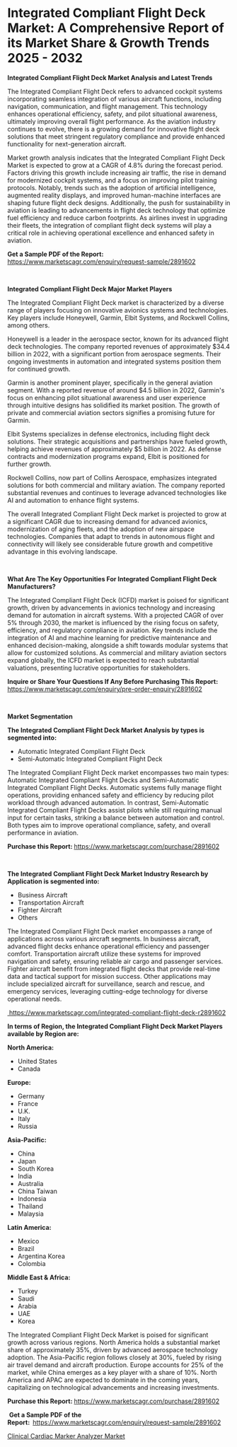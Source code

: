 <p><h1>Integrated Compliant Flight Deck Market: A Comprehensive Report of its Market Share & Growth Trends 2025 - 2032</h1></p><p><strong>Integrated Compliant Flight Deck Market Analysis and Latest Trends</strong></p>
<p><p>The Integrated Compliant Flight Deck refers to advanced cockpit systems incorporating seamless integration of various aircraft functions, including navigation, communication, and flight management. This technology enhances operational efficiency, safety, and pilot situational awareness, ultimately improving overall flight performance. As the aviation industry continues to evolve, there is a growing demand for innovative flight deck solutions that meet stringent regulatory compliance and provide enhanced functionality for next-generation aircraft.</p><p>Market growth analysis indicates that the Integrated Compliant Flight Deck Market is expected to grow at a CAGR of 4.8% during the forecast period. Factors driving this growth include increasing air traffic, the rise in demand for modernized cockpit systems, and a focus on improving pilot training protocols. Notably, trends such as the adoption of artificial intelligence, augmented reality displays, and improved human-machine interfaces are shaping future flight deck designs. Additionally, the push for sustainability in aviation is leading to advancements in flight deck technology that optimize fuel efficiency and reduce carbon footprints. As airlines invest in upgrading their fleets, the integration of compliant flight deck systems will play a critical role in achieving operational excellence and enhanced safety in aviation.</p></p>
<p><strong>Get a Sample PDF of the Report:&nbsp;</strong> <a href="https://www.marketscagr.com/enquiry/request-sample/2891602?utm_campaign=2114&utm_medium=2&utm_source=Github&utm_content=ia&utm_term=14032025&utm_id=integrated-compliant-flight-deck">https://www.marketscagr.com/enquiry/request-sample/2891602</a></p>
<p>&nbsp;</p>
<p><strong>Integrated Compliant Flight Deck Major Market Players</strong></p>
<p><p>The Integrated Compliant Flight Deck market is characterized by a diverse range of players focusing on innovative avionics systems and technologies. Key players include Honeywell, Garmin, Elbit Systems, and Rockwell Collins, among others. </p><p>Honeywell is a leader in the aerospace sector, known for its advanced flight deck technologies. The company reported revenues of approximately $34.4 billion in 2022, with a significant portion from aerospace segments. Their ongoing investments in automation and integrated systems position them for continued growth.</p><p>Garmin is another prominent player, specifically in the general aviation segment. With a reported revenue of around $4.5 billion in 2022, Garmin's focus on enhancing pilot situational awareness and user experience through intuitive designs has solidified its market position. The growth of private and commercial aviation sectors signifies a promising future for Garmin.</p><p>Elbit Systems specializes in defense electronics, including flight deck solutions. Their strategic acquisitions and partnerships have fueled growth, helping achieve revenues of approximately $5 billion in 2022. As defense contracts and modernization programs expand, Elbit is positioned for further growth.</p><p>Rockwell Collins, now part of Collins Aerospace, emphasizes integrated solutions for both commercial and military aviation. The company reported substantial revenues and continues to leverage advanced technologies like AI and automation to enhance flight systems. </p><p>The overall Integrated Compliant Flight Deck market is projected to grow at a significant CAGR due to increasing demand for advanced avionics, modernization of aging fleets, and the adoption of new airspace technologies. Companies that adapt to trends in autonomous flight and connectivity will likely see considerable future growth and competitive advantage in this evolving landscape.</p></p>
<p>&nbsp;</p>
<p><strong>What Are The Key Opportunities For Integrated Compliant Flight Deck Manufacturers?</strong></p>
<p><p>The Integrated Compliant Flight Deck (ICFD) market is poised for significant growth, driven by advancements in avionics technology and increasing demand for automation in aircraft systems. With a projected CAGR of over 5% through 2030, the market is influenced by the rising focus on safety, efficiency, and regulatory compliance in aviation. Key trends include the integration of AI and machine learning for predictive maintenance and enhanced decision-making, alongside a shift towards modular systems that allow for customized solutions. As commercial and military aviation sectors expand globally, the ICFD market is expected to reach substantial valuations, presenting lucrative opportunities for stakeholders.</p></p>
<p><strong>Inquire or Share Your Questions If Any Before Purchasing This Report:</strong> <a href="https://www.marketscagr.com/enquiry/pre-order-enquiry/2891602?utm_campaign=2114&utm_medium=2&utm_source=Github&utm_content=ia&utm_term=14032025&utm_id=integrated-compliant-flight-deck">https://www.marketscagr.com/enquiry/pre-order-enquiry/2891602</a></p>
<p>&nbsp;</p>
<p><strong>Market Segmentation</strong></p>
<p><strong>The Integrated Compliant Flight Deck Market Analysis by types is segmented into:</strong></p>
<p><ul><li>Automatic Integrated Compliant Flight Deck</li><li>Semi-Automatic Integrated Compliant Flight Deck</li></ul></p>
<p><p>The Integrated Compliant Flight Deck market encompasses two main types: Automatic Integrated Compliant Flight Decks and Semi-Automatic Integrated Compliant Flight Decks. Automatic systems fully manage flight operations, providing enhanced safety and efficiency by reducing pilot workload through advanced automation. In contrast, Semi-Automatic Integrated Compliant Flight Decks assist pilots while still requiring manual input for certain tasks, striking a balance between automation and control. Both types aim to improve operational compliance, safety, and overall performance in aviation.</p></p>
<p><strong>Purchase this Report:&nbsp;</strong><a href="https://www.marketscagr.com/purchase/2891602?utm_campaign=2114&utm_medium=2&utm_source=Github&utm_content=ia&utm_term=14032025&utm_id=integrated-compliant-flight-deck">https://www.marketscagr.com/purchase/2891602</a></p>
<p>&nbsp;</p>
<p><strong>The Integrated Compliant Flight Deck Market Industry Research by Application is segmented into:</strong></p>
<p><ul><li>Business Aircraft</li><li>Transportation Aircraft</li><li>Fighter Aircraft</li><li>Others</li></ul></p>
<p><p>The Integrated Compliant Flight Deck market encompasses a range of applications across various aircraft segments. In business aircraft, advanced flight decks enhance operational efficiency and passenger comfort. Transportation aircraft utilize these systems for improved navigation and safety, ensuring reliable air cargo and passenger services. Fighter aircraft benefit from integrated flight decks that provide real-time data and tactical support for mission success. Other applications may include specialized aircraft for surveillance, search and rescue, and emergency services, leveraging cutting-edge technology for diverse operational needs.</p></p>
<p><a href="https://www.marketscagr.com/integrated-compliant-flight-deck-r2891602?utm_campaign=2114&utm_medium=2&utm_source=Github&utm_content=ia&utm_term=14032025&utm_id=integrated-compliant-flight-deck">&nbsp;https://www.marketscagr.com/integrated-compliant-flight-deck-r2891602</a></p>
<p><strong>In terms of Region, the Integrated Compliant Flight Deck Market Players available by Region are:</strong></p>
<p>
    <p> <strong> North America: </strong>
        <ul>
            <li>United States</li>
            <li>Canada</li>
        </ul>
        </p> 
    <p> <strong> Europe: </strong>
        <ul>
            <li>Germany</li>
            <li>France</li>
            <li>U.K.</li>
            <li>Italy</li>
            <li>Russia</li>
        </ul>
        </p> 
    <p> <strong> Asia-Pacific: </strong>
        <ul>
            <li>China</li>
            <li>Japan</li>
            <li>South Korea</li>
            <li>India</li>
            <li>Australia</li>
            <li>China Taiwan</li>
            <li>Indonesia</li>
            <li>Thailand</li>
            <li>Malaysia</li>
        </ul>
        </p> 
    <p> <strong> Latin America: </strong>
        <ul>
            <li>Mexico</li>
            <li>Brazil</li>
            <li>Argentina Korea</li>
            <li>Colombia</li>
        </ul>
        </p> 
    <p> <strong> Middle East & Africa: </strong>
        <ul>
            <li>Turkey</li>
            <li>Saudi</li>
            <li>Arabia</li>
            <li>UAE</li>
            <li>Korea</li>
        </ul>
    </p>
    </p>
<p><p>The Integrated Compliant Flight Deck Market is poised for significant growth across various regions. North America holds a substantial market share of approximately 35%, driven by advanced aerospace technology adoption. The Asia-Pacific region follows closely at 30%, fueled by rising air travel demand and aircraft production. Europe accounts for 25% of the market, while China emerges as a key player with a share of 10%. North America and APAC are expected to dominate in the coming years, capitalizing on technological advancements and increasing investments.</p></p>
<p><strong>Purchase this Report: </strong><a href="https://www.marketscagr.com/purchase/2891602?utm_campaign=2114&utm_medium=2&utm_source=Github&utm_content=ia&utm_term=14032025&utm_id=integrated-compliant-flight-deck">https://www.marketscagr.com/purchase/2891602</a></p>
<p>&nbsp;<strong>Get a Sample PDF of the Report:&nbsp;&nbsp;</strong><a href="https://www.marketscagr.com/enquiry/request-sample/2891602?utm_campaign=2114&utm_medium=2&utm_source=Github&utm_content=ia&utm_term=14032025&utm_id=integrated-compliant-flight-deck">https://www.marketscagr.com/enquiry/request-sample/2891602</a></p>
<p><strong></strong></p>
<p><p><a href="https://github.com/tamvrosiya/Market-Research-Report-List-6/blob/main/clinical-cardiac-marker-analyzer-market.md?utm_campaign=2114&utm_medium=2&utm_source=Github&utm_content=ia&utm_term=14032025&utm_id=integrated-compliant-flight-deck">Clinical Cardiac Marker Analyzer Market</a></p></p>